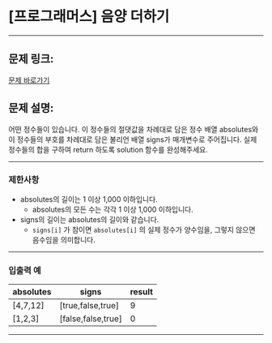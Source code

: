 # [프로그래머스] 음양 더하기

---

## 문제 링크:

[문제 바로가기](https://school.programmers.co.kr/learn/courses/30/lessons/76501)

## 문제 설명:

어떤 정수들이 있습니다. 이 정수들의 절댓값을 차례대로 담은 정수 배열 absolutes와 이 정수들의 부호를 차례대로 담은 불리언 배열 signs가 매개변수로 주어집니다. 실제 정수들의 합을 구하여 return 하도록 solution 함수를 완성해주세요.

---

### 제한사항

- absolutes의 길이는 1 이상 1,000 이하입니다.
    - absolutes의 모든 수는 각각 1 이상 1,000 이하입니다.
- signs의 길이는 absolutes의 길이와 같습니다.
    - `signs[i]` 가 참이면 `absolutes[i]` 의 실제 정수가 양수임을, 그렇지 않으면 음수임을 의미합니다.

---

### 입출력 예

| absolutes | signs | result |
| --- | --- | --- |
| [4,7,12] | [true,false,true] | 9 |
| [1,2,3] | [false,false,true] | 0 |

---

### 입출력 예 설명

**입출력 예 #1**

- signs가 `[true,false,true]` 이므로, 실제 수들의 값은 각각 4, -7, 12입니다.
- 따라서 세 수의 합인 9를 return 해야 합니다.

**입출력 예 #2**

- signs가 `[false,false,true]` 이므로, 실제 수들의 값은 각각 -1, -2, 3입니다.
- 따라서 세 수의 합인 0을 return 해야 합니다.

## 문제 풀이:

```java
class Solution {
    public int solution(int[] absolutes, boolean[] signs) {
        int answer = 0;
        for(int i=0;i<absolutes.length;i++){
            if(signs[i]==true){
                answer+=absolutes[i];
            } else{
                answer-=absolutes[i];
            }
        }
        return answer;
    }
}
-----------------------------------------------------------
정확성  테스트
테스트 1 〉	통과 (0.06ms, 78MB)
테스트 2 〉	통과 (0.05ms, 76.5MB)
테스트 3 〉	통과 (0.04ms, 79.6MB)
테스트 4 〉	통과 (0.04ms, 65MB)
테스트 5 〉	통과 (0.04ms, 76.7MB)
테스트 6 〉	통과 (0.06ms, 81.5MB)
테스트 7 〉	통과 (0.07ms, 78.2MB)
테스트 8 〉	통과 (0.08ms, 74.7MB)
테스트 9 〉	통과 (0.04ms, 79.4MB)
채점 결과
정확성: 100.0
합계: 100.0 / 100.0
```

### **문제 풀이 해석:**

어렵지 않은 구현 문제였다. sings 배열을 순회하면서 true라면 answer에 값을 더해주고, false 라면 값을 빼주는 방법을 택하였다.